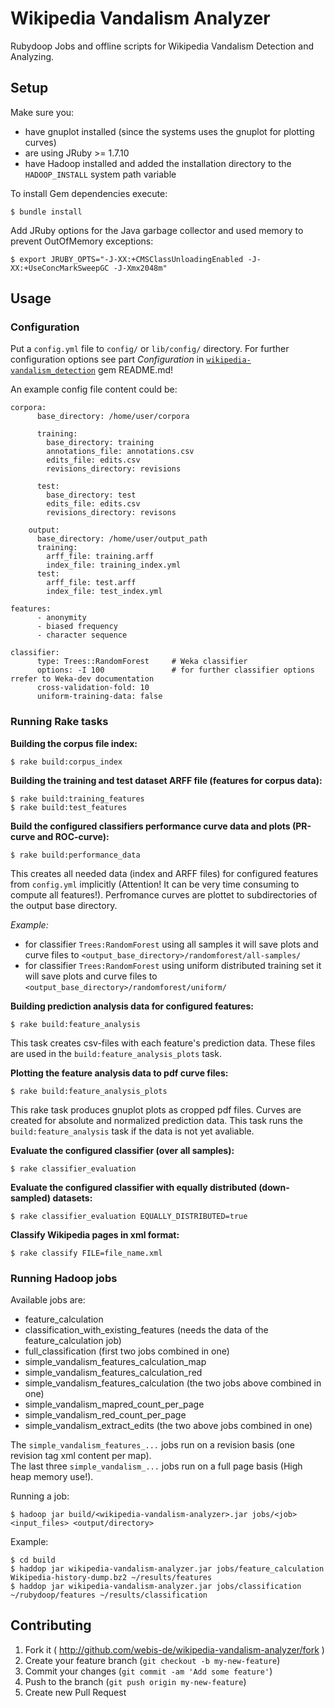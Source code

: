 # Wikipedia Vandalism Analyzer

Rubydoop Jobs and offline scripts for Wikipedia Vandalism Detection and Analyzing.

## Setup

Make sure you:

* have gnuplot installed (since the systems uses the gnuplot for plotting curves)
* are using JRuby >= 1.7.10
* have Hadoop installed and added the installation directory to the `HADOOP_INSTALL` system path variable

To install Gem dependencies execute:

    $ bundle install

Add JRuby options for the Java garbage collector and used memory to prevent OutOfMemory exceptions:

    $ export JRUBY_OPTS="-J-XX:+CMSClassUnloadingEnabled -J-XX:+UseConcMarkSweepGC -J-Xmx2048m"

## Usage

### Configuration

Put a `config.yml` file to `config/` or `lib/config/` directory.
For further configuration options see part *Configuration* in 
[`wikipedia-vandalism_detection`](https://github.com/webis-de/wikipedia-vandalism-detection) gem README.md!

An example config file content could be:

    corpora:
          base_directory: /home/user/corpora

          training:
            base_directory: training
            annotations_file: annotations.csv
            edits_file: edits.csv
            revisions_directory: revisions

          test:
            base_directory: test
            edits_file: edits.csv
            revisions_directory: revisons

        output:
          base_directory: /home/user/output_path
          training:
            arff_file: training.arff
            index_file: training_index.yml
          test:
            arff_file: test.arff
            index_file: test_index.yml

    features:
          - anonymity
          - biased frequency
          - character sequence

    classifier:
          type: Trees::RandomForest     # Weka classifier
          options: -I 100               # for further classifier options rrefer to Weka-dev documentation
          cross-validation-fold: 10
          uniform-training-data: false

### Running Rake tasks

**Building the corpus file index:**

    $ rake build:corpus_index

**Building the training and test dataset ARFF file (features for corpus data):**

    $ rake build:training_features
    $ rake build:test_features

**Build the configured classifiers performance curve data and plots (PR-curve and ROC-curve):**

    $ rake build:performance_data

This creates all needed data (index and ARFF files) for configured features from `config.yml` implicitly
(Attention! It can be very time consuming to compute all features!).
 Perfromance curves are plottet to subdirectories of the output base directory.

 *Example:*

 - for classifier `Trees:RandomForest` using all samples it will save plots and curve files to
 `<output_base_directory>/randomforest/all-samples/`
 - for classifier `Trees:RandomForest` using uniform distributed training set it will save plots and curve files to
    `<output_base_directory>/randomforest/uniform/`
    
**Building prediction analysis data for configured features:**

    $ rake build:feature_analysis
    
This task creates csv-files with each feature's prediction data. These files are used in the 
`build:feature_analysis_plots` task.
    
**Plotting the feature analysis data to pdf curve files:**
 
    $ rake build:feature_analysis_plots
    
This rake task produces gnuplot plots as cropped pdf files. Curves are created for absolute and normalized 
prediction data. This task runs the `build:feature_analysis` task if the data is not yet avaliable.

**Evaluate the configured classifier (over all samples):**

    $ rake classifier_evaluation

**Evaluate the configured classifier with equally distributed (down-sampled) datasets:**

    $ rake classifier_evaluation EQUALLY_DISTRIBUTED=true

**Classify Wikipedia pages in xml format:**

    $ rake classify FILE=file_name.xml

### Running Hadoop jobs

Available jobs are:

* feature_calculation
* classification_with_existing_features (needs the data of the feature_calculation job)
* full_classification (first two jobs combined in one)
* simple_vandalism_features_calculation_map
* simple_vandalism_features_calculation_red
* simple_vandalism_features_calculation (the two jobs above combined in one)
* simple_vandalism_mapred_count_per_page
* simple_vandalism_red_count_per_page
* simple_vandalism_extract_edits (the two above jobs combined in one)

The `simple_vandalism_features_...` jobs run on a revision basis (one revision tag xml content per map).  
The last three `simple_vandalism_...` jobs run on a full page basis (High heap memory use!).

Running a job:

    $ hadoop jar build/<wikipedia-vandalism-analyzer>.jar jobs/<job> <input_files> <output/directory> 

Example:
    
    $ cd build
    $ haddop jar wikipedia-vandalism-analyzer.jar jobs/feature_calculation Wikipedia-history-dump.bz2 ~/results/features
    $ haddop jar wikipedia-vandalism-analyzer.jar jobs/classification ~/rubydoop/features ~/results/classification

## Contributing

1. Fork it ( http://github.com/webis-de/wikipedia-vandalism-analyzer/fork )
2. Create your feature branch (`git checkout -b my-new-feature`)
3. Commit your changes (`git commit -am 'Add some feature'`)
4. Push to the branch (`git push origin my-new-feature`)
5. Create new Pull Request
